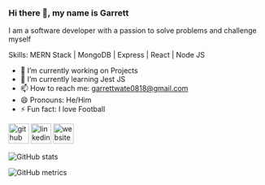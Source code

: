 ### Hi there 👋, my name is Garrett
I am a software developer with a passion to solve problems and challenge myself

Skills:  MERN Stack | MongoDB | Express | React | Node JS

- 🔭 I’m currently working on Projects 
- 🌱 I’m currently learning Jest JS
- 📫 How to reach me: garrettwate0818@gmail.com 
- 😄 Pronouns: He/Him 
- ⚡ Fun fact: I love Football 


[<img src='https://cdn.jsdelivr.net/npm/simple-icons@3.0.1/icons/github.svg' alt='github' height='40'>](https://github.com/GarrettWat)  [<img src='https://cdn.jsdelivr.net/npm/simple-icons@3.0.1/icons/linkedin.svg' alt='linkedin' height='40'>](https://www.linkedin.com/in/https://www.linkedin.com/in/garrett-waters-7953a2220//)  [<img src='https://cdn.jsdelivr.net/npm/simple-icons@3.0.1/icons/icloud.svg' alt='website' height='40'>](https://garrettwat.netlify.app/)  


![GitHub stats](https://github-readme-stats.vercel.app/api?username=GarrettWat&show_icons=true)  

![GitHub metrics](https://metrics.lecoq.io/GarrettWat)  


